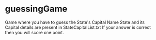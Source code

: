 # guessingGame
Game where you have to guess the State's Capital Name
State and its Capital details are present in StateCapitalList.txt
If your answer is correct then you will score one point.
